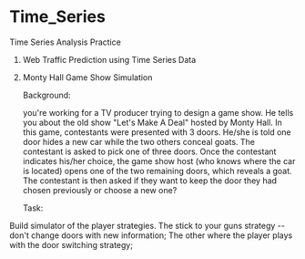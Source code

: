 # Time_Series
Time Series Analysis Practice 

1. Web Traffic Prediction using Time Series Data
2. Monty Hall Game Show Simulation 

    Background:
    
    you're working for a TV producer trying to design a game show. He tells you about the old show "Let's Make A Deal" hosted by Monty Hall. In this game, contestants were presented with 3 doors. He/she is told one door hides a new car while the two others conceal goats. The contestant is asked to pick one of three doors.
    Once the contestant indicates his/her choice, the game show host (who knows where the car is located) opens one of the two remaining doors, which reveals a goat. The contestant is then asked if they want to keep the door they had chosen previously or choose a new one?

    Task:
    
  Build simulator of the player strategies. 
  The stick to your guns strategy -- don't change doors with new information;
  The other where the player plays with the door switching strategy;
